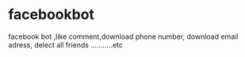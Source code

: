 # facebookbot
facebook bot ,like comment,download phone number, download email adress, delect all friends ...........etc
